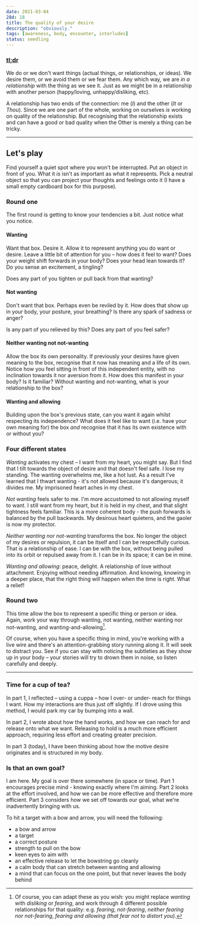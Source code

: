```yaml
---
date: 2021-03-04
28d: 18
title: The quality of your desire
description: "obviously."
tags: [awareness, body, encounter, interludes]
status: seedling
---
```


### <abbr title="Too long; didn't read">tl;dr</abbr>

We do or we don't want things (actual things, or relationships, or ideas). We desire them, or we avoid them or we fear them. Any which way, we are _in a relationship_ with the thing as we see it. Just as we might be in a relationship with another person (happy/loving, unhappy/disliking, etc).

A relationship has two ends of the connection: me (_I_) and the other (_It_ or _Thou_). Since we are one part of the whole, working on ourselves _is_ working on quality of the relationship. But recognising that the relationship exists and can have a good or bad quality when the Other is merely a thing can be tricky.

---

## Let's play

Find yourself a quiet spot where you won't be interrupted. Put an object in front of you. What it _is_ isn't as important as what it represents. Pick a neutral object so that you can project your thoughts and feelings onto it (I have a small empty cardboard box for this purpose).

### Round one

The first round is getting to know your tendencies a bit. Just notice what you notice.

#### Wanting

Want that box. Desire it. Allow it to represent anything you do want or desire. Leave a little bit of attention for you – how does it feel to want? Does your weight shift forwards in your body? Does your head lean towards it? Do you sense an excitement, a tingling?

Does any part of you tighten or pull back from that wanting?

#### Not wanting

Don't want that box. Perhaps even be reviled by it. How does that show up in your body, your posture, your breathing? Is there any spark of sadness or anger?

Is any part of you relieved by this? Does any part of you feel safer?

#### Neither wanting not not-wanting

Allow the box its own personality. If previously your desires have given meaning to the box, recognise that it now has meaning and a life of its own. Notice how you feel sitting in front of this independent entity, with no inclination towards it nor aversion from it. How does this manifest in your body? Is it familiar? Without wanting and not-wanting, what is your relationship to the box?

#### Wanting and allowing

Building upon the box's previous state, can you want it again whilst respecting its independence? What does it feel like to want (i.e. have your own meaning for) the box _and_ recognise that it has its own existence with or without you?

### Four different states

_Wanting_ activates my chest – I want from my heart, you might say. But I find that I tilt towards the object of desire and that doesn't feel safe. I lose my standing. The wanting overwhelms me, like a hot lust. As a result I've learned that I thwart wanting - it's not allowed because it's dangerous; it divides me. My imprisoned heart aches in my chest.

_Not wanting_ feels safer to me. I'm more accustomed to not allowing myself to want. I still want from my heart, but it is held in my chest, and that slight tightness feels familiar. This is a more coherent body - the push forwards is balanced by the pull backwards. My desirous heart quietens, and the gaoler is now my protector.

_Neither wanting nor not-wanting_ transforms the box. No longer the object of my desires or repulsion, it can be itself and I can be respectfully curious. That is a relationship of ease. I can be with the box, without being pulled into its orbit or repulsed away from it. I can be in its space; it can be in mine.

_Wanting and allowing_: peace, delight. A relationship of love without attachment. Enjoying without needing affirmation. And knowing, knowing in a deeper place, that the right thing will happen when the time is right. What a relief!

### Round two

This time allow the box to represent a specific thing or person or idea. Again, work your way through wanting, not wanting, neither wanting nor not-wanting, and wanting-and-allowing[^fn-4states].

[^fn-4states]: Of course, you can adapt these as you wish: you might replace _wanting_ with _disliking_ or _fearing_, and work through 4 different possible relationships for that quality: e.g. _fearing_, _not-fearing_, _neither fearing nor not-fearing_, _fearing and allowing (that fear not to distort you)_.

Of course, when you have a specific thing in mind, you're working with a live wire and there's an attention-grabbing story running along it. It will seek to distract you. See if you can stay with noticing the subtleties as they show up in your body – your stories will try to drown them in noise, so listen carefully and deeply.

---

### Time for a cup of tea?

In part 1, I reflected – using a cuppa – how I over- or under- reach for things I want. How my interactions are thus just off slightly. If I drove using this method, I would park my car by bumping into a wall.

In part 2, I wrote about how the hand works, and how we can reach for and release onto what we want. Releasing to hold is a much more efficient approach, requiring less effort and creating greater precision.

In part 3 (today), I have been thinking about how the motive desire originates and is structured in my body.

### Is that an own goal?

I am here. My goal is over there somewhere (in space or time). Part 1 encourages precise mind - knowing exactly where I'm aiming. Part 2 looks at the effort involved, and how we can be more effective and therefore more efficient. Part 3 considers how we set off towards our goal, what we're inadvertently bringing with us.

To hit a target with a bow and arrow, you will need the following:

- a bow and arrow
- a target
- a correct posture
- strength to pull on the bow
- keen eyes to aim with
- an effective release to let the bowstring go cleanly
- a calm body that can stretch between wanting and allowing
- a mind that can focus on the one point, but that never leaves the body behind

